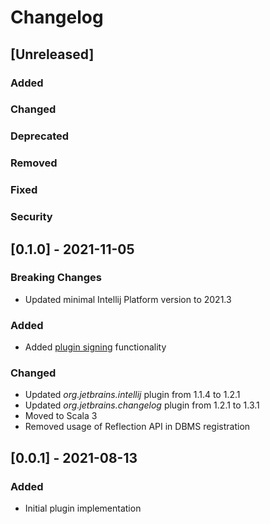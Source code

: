 # Changelog

## [Unreleased]
### Added

### Changed

### Deprecated

### Removed

### Fixed

### Security

## [0.1.0] - 2021-11-05
### Breaking Changes
- Updated minimal Intellij Platform version to 2021.3

### Added
- Added [plugin signing](https://plugins.jetbrains.com/docs/intellij/plugin-signing.html) functionality

### Changed
- Updated _org.jetbrains.intellij_ plugin from 1.1.4 to 1.2.1
- Updated _org.jetbrains.changelog_ plugin from 1.2.1 to 1.3.1
- Moved to Scala 3
- Removed usage of Reflection API in DBMS registration

## [0.0.1] - 2021-08-13
### Added
- Initial plugin implementation